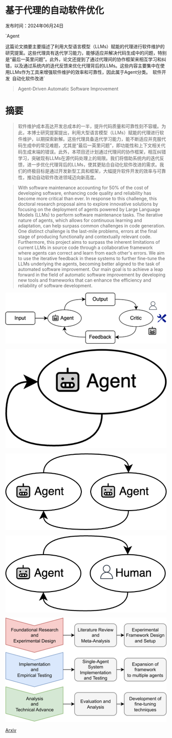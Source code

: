 # 基于代理的自动软件优化

发布时间：2024年06月24日

`Agent

这篇论文摘要主要描述了利用大型语言模型（LLMs）赋能的代理进行软件维护的研究提案。这些代理具有迭代学习能力，能够适应并解决代码生成中的问题，特别是“最后一英里问题”。此外，论文还提到了通过代理间的协作框架来相互学习和纠错，以及通过系统内的迭代反馈来优化代理背后的LLMs。这些内容主要集中在使用LLMs作为工具来增强软件维护的效率和可靠性，因此属于Agent分类。` `软件开发` `自动化软件改进`

> Agent-Driven Automatic Software Improvement

# 摘要

> 软件维护成本高达开发总成本的一半，提升代码质量和可靠性刻不容缓。为此，本博士研究提案提出，利用大型语言模型（LLMs）赋能的代理进行软件维护，以期探索新解。这些代理具备迭代学习能力，能不断适应并克服代码生成中的常见难题，尤其是“最后一英里问题”，即功能性和上下文相关代码生成末端的错误。此外，本项目还计划通过代理间的协作框架，相互纠错学习，突破现有LLMs在源代码处理上的局限。我们将借助系统内的迭代反馈，进一步优化代理背后的LLMs，使其更贴合自动化软件改进的需求。我们的终极目标是通过开发新型工具和框架，大幅提升软件开发的效率与可靠性，推动自动软件改进领域迈向新高度。

> With software maintenance accounting for 50% of the cost of developing software, enhancing code quality and reliability has become more critical than ever. In response to this challenge, this doctoral research proposal aims to explore innovative solutions by focusing on the deployment of agents powered by Large Language Models (LLMs) to perform software maintenance tasks. The iterative nature of agents, which allows for continuous learning and adaptation, can help surpass common challenges in code generation. One distinct challenge is the last-mile problems, errors at the final stage of producing functionally and contextually relevant code. Furthermore, this project aims to surpass the inherent limitations of current LLMs in source code through a collaborative framework where agents can correct and learn from each other's errors. We aim to use the iterative feedback in these systems to further fine-tune the LLMs underlying the agents, becoming better aligned to the task of automated software improvement. Our main goal is to achieve a leap forward in the field of automatic software improvement by developing new tools and frameworks that can enhance the efficiency and reliability of software development.

![基于代理的自动软件优化](../../../paper_images/2406.16739/AgentsVision.png)

![基于代理的自动软件优化](../../../paper_images/2406.16739/SingleAgent.png)

![基于代理的自动软件优化](../../../paper_images/2406.16739/AgentAgent.png)

![基于代理的自动软件优化](../../../paper_images/2406.16739/AgentsHuman.png)

![基于代理的自动软件优化](../../../paper_images/2406.16739/x1.png)

[Arxiv](https://arxiv.org/abs/2406.16739)